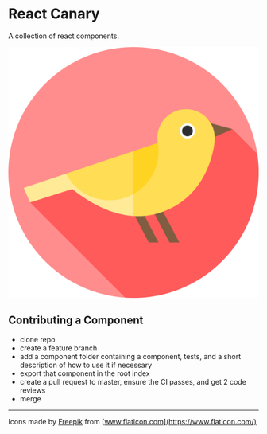 # React Canary
A collection of react components.

![Canary](/assets/images/canary.svg "Canary")

## Contributing a Component
- clone repo
- create a feature branch
- add a component folder containing a component, tests, and a short description of how to use it if necessary
- export that component in the root index
- create a pull request to master, ensure the CI passes, and get 2 code reviews
- merge

---
Icons made by [Freepik](https://www.flaticon.com/authors/freepik) from [www.flaticon.com](https://www.flaticon.com/)
